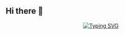 ## Hi there 👋

<div align="center">
<a href="https://git.io/typing-svg"><img src="https://readme-typing-svg.herokuapp.com?font=Fira+Code&size=15&pause=1000&color=00FF00&background=1F1F1FCF&multiline=true&width=435&lines=(gabriel%40localhost)-%5B~%5D+%E2%94%80%24+whoami;Gabriel+Farias;(gabriel%40localhost)-%5B~%5D+%E2%94%80%24+echo+%22Bem-vindo!%22++;Bem-vindo!" alt="Typing SVG" /></a>
</div>
<!--
**gabr14l-f4r14s/gabr14l-f4r14s** is a ✨ _special_ ✨ repository because its `README.md` (this file) appears on your GitHub profile.

Here are some ideas to get you started:

- 🔭 I’m currently working on ...
- 🌱 I’m currently learning ...
- 👯 I’m looking to collaborate on ...
- 🤔 I’m looking for help with ...
- 💬 Ask me about ...
- 📫 How to reach me: ...
- 😄 Pronouns: ...
- ⚡ Fun fact: ...
-->
